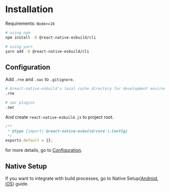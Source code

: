 # Installation

Requirements: `Node>=16`

```bash
# using npm
npm install -D @react-native-esbuild/cli

# using yarn
yarn add -D @react-native-esbuild/cli
```

## Configuration

Add `.rne` and `.swc` to `.gitignore`.

```sh
# @react-native-esbuild's local cache directory for development environment
.rne

# swc plugins
.swc
```

And create `react-native-esbuild.js` to project root.

```js
/**
 * @type {import('@react-native-esbuild/core').Config}
 */
exports.default = {};
```

for more details, go to [Configuration](/configuration/basic).

## Native Setup

If you want to integrate with build processes, go to Native Setup([Android](/native-setup/android), [iOS](/native-setup/ios)) guide.
